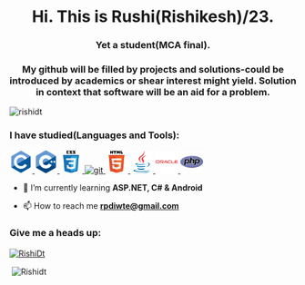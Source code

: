 
<h1 align="center">Hi. This is Rushi(Rishikesh)/23.</h1>
<h3 align="center">Yet a student(MCA final).</h3>
<h3 align="center">My github will be filled by projects and solutions-could be introduced by academics or shear interest might yield.
     Solution in context that software will be an aid for a problem.
</h3>

<p align="left"> <img src="https://komarev.com/ghpvc/?username=rishidt&label=Profile%20views&color=0e75b6&style=flat" alt="rishidt" /> </p>

<h3 align="left">I have studied(Languages and Tools):</h3>
<p align="left"> <a href="https://www.cprogramming.com/" target="_blank" rel="noreferrer"> <img src="https://raw.githubusercontent.com/devicons/devicon/master/icons/c/c-original.svg" alt="c" width="40" height="40"/> </a> <a href="https://www.w3schools.com/cpp/" target="_blank" rel="noreferrer"> <img src="https://raw.githubusercontent.com/devicons/devicon/master/icons/cplusplus/cplusplus-original.svg" alt="cplusplus" width="40" height="40"/> </a> <a href="https://www.w3schools.com/css/" target="_blank" rel="noreferrer"> <img src="https://raw.githubusercontent.com/devicons/devicon/master/icons/css3/css3-original-wordmark.svg" alt="css3" width="40" height="40"/> </a> <a href="https://git-scm.com/" target="_blank" rel="noreferrer"> <img src="https://www.vectorlogo.zone/logos/git-scm/git-scm-icon.svg" alt="git" width="40" height="40"/> </a> <a href="https://www.w3.org/html/" target="_blank" rel="noreferrer"> <img src="https://raw.githubusercontent.com/devicons/devicon/master/icons/html5/html5-original-wordmark.svg" alt="html5" width="40" height="40"/> </a> <a href="https://www.java.com" target="_blank" rel="noreferrer"> <img src="https://raw.githubusercontent.com/devicons/devicon/master/icons/java/java-original.svg" alt="java" width="40" height="40"/> </a> <a href="https://www.oracle.com/" target="_blank" rel="noreferrer"> <img src="https://raw.githubusercontent.com/devicons/devicon/master/icons/oracle/oracle-original.svg" alt="oracle" width="40" height="40"/> </a> <a href="https://www.php.net" target="_blank" rel="noreferrer"> <img src="https://raw.githubusercontent.com/devicons/devicon/master/icons/php/php-original.svg" alt="php" width="40" height="40"/> </a> </p>

- 🌱 I’m currently learning **ASP.NET, C# & Android**

- 📫 How to reach me **rpdiwte@gmail.com**

<h3 align="left">Give me a heads up:</h3>
<p align="left">
<a href="https://discord.com/users/903163812876783677" target="blank"><img align="center" src="https://raw.githubusercontent.com/rahuldkjain/github-profile-readme-generator/master/src/images/icons/Social/discord.svg" alt="RishiDt" height="30" width="40" /></a>
</p>

<p>&nbsp;<img align="center" src="https://github-readme-stats.vercel.app/api?username=rishidt&show_icons=true&locale=en" alt="Rishidt" /></p>

